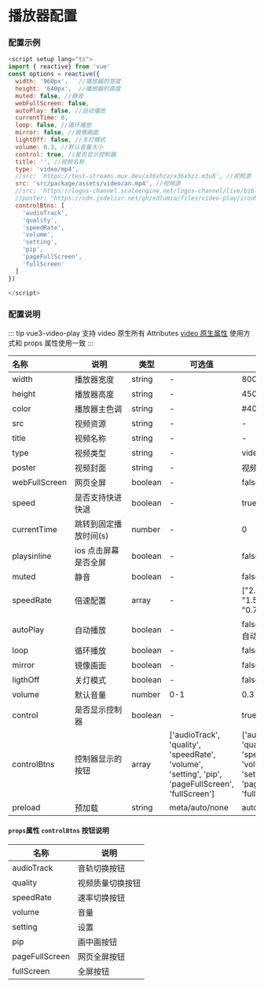 # 播放器配置

### 配置示例

```javascript
<script setup lang="ts">
import { reactive} from 'vue'
const options = reactive({
  width: '960px',   //播放器的宽度
  height: '640px',  //播放器的高度
  muted: false, //静音
  webFullScreen: false,
  autoPlay: false, //自动播放
  currentTime: 0,
  loop: false, //循环播放
  mirror: false, //镜像画面
  lightOff: false, //关灯模式
  volume: 0.3, //默认音量大小
  control: true, //是否显示控制器
  title: '', //视频名称
  type: 'video/mp4',
  //src: 'https://test-streams.mux.dev/x36xhzz/x36xhzz.m3u8', //视频源
  src: 'src/package/assets/video/an.mp4', //视频源
  //src: 'https://logos-channel.scaleengine.net/logos-channel/live/biblescreen-ad-free/playlist.m3u8', //视频源
  //poster: "https://cdn.jsdelivr.net/gh/xdlumia/files/video-play/ironMan.jpg", //封面
  controlBtns: [
    'audioTrack',
    'quality',
    'speedRate',
    'volume',
    'setting',
    'pip',
    'pageFullScreen',
    'fullScreen'
  ]
})

</script>

```

### 配置说明

::: tip
vue3-video-play 支持 video 原生所有 Attributes [video 原生属性](https://segmentfault.com/a/1190000008053507) 使用方式和 props 属性使用一致
:::

| <div style="width: 70px">名称</div> | <div style="width: 100px;">说明</div> | 类型    | 可选值                                                                                             | 默认值                                                                                             |
| :---------------------------------- | ------------------------------------- | ------- | -------------------------------------------------------------------------------------------------- | -------------------------------------------------------------------------------------------------- |
| width                               | 播放器宽度                            | string  | -                                                                                                  | 800px                                                                                              |
| height                              | 播放器高度                            | string  | -                                                                                                  | 450px                                                                                              |
| color                               | 播放器主色调                          | string  | -                                                                                                  | #409eff                                                                                            |
| src                                 | 视频资源                              | string  | -                                                                                                  | -                                                                                                  |
| title                               | 视频名称                              | string  | -                                                                                                  | -                                                                                                  |
| type                                | 视频类型                              | string  | -                                                                                                  | video/mp4                                                                                          |
| poster                              | 视频封面                              | string  | -                                                                                                  | 视频第一帧                                                                                         |
| webFullScreen                       | 网页全屏                              | boolean | -                                                                                                  | false                                                                                              |
| speed                               | 是否支持快进快退                      | boolean | -                                                                                                  | true                                                                                               |
| currentTime                         | 跳转到固定播放时间(s)                 | number  | -                                                                                                  | 0                                                                                                  |
| playsinline                         | ios 点击屏幕是否全屏                  | boolean | -                                                                                                  | false                                                                                              |
| muted                               | 静音                                  | boolean | -                                                                                                  | false                                                                                              |
| speedRate                           | 倍速配置                              | array   | -                                                                                                  | ["2.0", "1.0", "1.5", "1.25", "0.75", "0.5"]                                                       |
| autoPlay                            | 自动播放                              | boolean | -                                                                                                  | false,为 true 时会自动静音                                                                         |
| loop                                | 循环播放                              | boolean | -                                                                                                  | false                                                                                              |
| mirror                              | 镜像画面                              | boolean | -                                                                                                  | false                                                                                              |
| ligthOff                            | 关灯模式                              | boolean | -                                                                                                  | false                                                                                              |
| volume                              | 默认音量                              | number  | 0-1                                                                                                | 0.3                                                                                                |
| control                             | 是否显示控制器                        | boolean | -                                                                                                  | true                                                                                               |
| controlBtns                         | 控制器显示的按钮                      | array   | ['audioTrack', 'quality', 'speedRate', 'volume', 'setting', 'pip', 'pageFullScreen', 'fullScreen'] | ['audioTrack', 'quality', 'speedRate', 'volume', 'setting', 'pip', 'pageFullScreen', 'fullScreen'] |
| preload                             | 预加载                                | string  | meta/auto/none                                                                                     | auto                                                                                               |

#### `props`属性 `controlBtns` 按钮说明

| 名称           | 说明             |
| -------------- | ---------------- |
| audioTrack     | 音轨切换按钮     |
| quality        | 视频质量切换按钮 |
| speedRate      | 速率切换按钮     |
| volume         | 音量             |
| setting        | 设置             |
| pip            | 画中画按钮       |
| pageFullScreen | 网页全屏按钮     |
| fullScreen     | 全屏按钮         |
